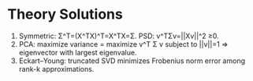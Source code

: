 <!-- Math rendered using GitHub Markdown: use $...$ and $$...$$ -->

# Theory Solutions
1. Symmetric: Σ^T=(X^TX)^T=X^TX=Σ. PSD: v^TΣv=||Xv||^2 ≥0.
2. PCA: maximize variance = maximize v^T Σ v subject to ||v||=1 ⇒ eigenvector with largest eigenvalue.
3. Eckart–Young: truncated SVD minimizes Frobenius norm error among rank-k approximations.